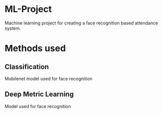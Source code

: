 # ML-Project
Machine learning project for creating a face recognition based attendance system.

# Methods used
## Classification
Mobilenet model used for face recognition

## Deep Metric Learning
Model used for face recognition
